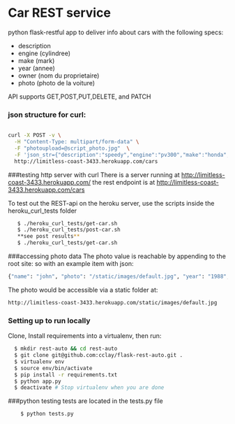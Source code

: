 
# Car REST service


python flask-restful app to deliver info about cars with the following specs:
 - description
 - engine (cylindree)
 - make (mark)
 - year (annee)
 - owner (nom du proprietaire)
 - photo (photo de la voiture)

API supports GET,POST,PUT,DELETE, and PATCH

### json structure for curl:
```sh

curl -X POST -v \
  -H "Content-Type: multipart/form-data" \
  -F "photoupload=@script_photo.jpg"  \
  -F 'json_str={"description":"speedy","engine":"pv300","make":"honda","year":"1990","owner":"Don d."}' \
  http://limitless-coast-3433.herokuapp.com/cars

```

###testing http server with curl
There is a server running at http://limitless-coast-3433.herokuapp.com/
the rest endpoint is at http://limitless-coast-3433.herokuapp.com/cars

To test out the REST-api on the heroku server, use the scripts inside the heroku_curl_tests folder
 ```sh
    $ ./heroku_curl_tests/get-car.sh
    $ ./heroku_curl_tests/post-car.sh
    **see post results**
    $ ./heroku_curl_tests/get-car.sh
 ```

###accessing photo data
The photo value is reachable by appending to the root site:
so with an example item with json:
```sh
{"name": "john", "photo": "/static/images/default.jpg", "year": "1988", "description": "roadster", "make": "honda", "engine": "1300"}
  ```
The photo would be accessible via a static folder at:
```sh
http://limitless-coast-3433.herokuapp.com/static/images/default.jpg
```



### Setting up to run locally
Clone, Install requirements into a virtualenv, then run:

```sh
  $ mkdir rest-auto && cd rest-auto
  $ git clone git@github.com:cclay/flask-rest-auto.git .
  $ virtualenv env
  $ source env/bin/activate
  $ pip install -r requirements.txt
  $ python app.py
  $ deactivate # Stop virtualenv when you are done
```

###python testing
tests are located in the tests.py file
```sh
    $ python tests.py
```